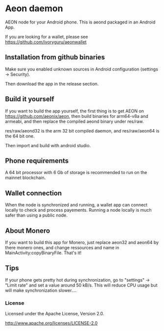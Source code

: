 # Aeon daemon
 
AEON node for your Android phone. This is aeond packaged in an Android App.  

If you are looking for a wallet, please see https://github.com/ivoryguru/aeonwallet

## Installation from github binaries

Make sure you enabled unknown sources in Android configuration (settings -> Security).

Then download the app in the release section. 

## Build it yourself

If you want to build the app yourself, the first thing is to get AEON on https://github.com/aeonix/aeon, then build binaries for arm64-v8a and armeabi, and then replace the compiled aeond binary under res/raw.

res/raw/aeond32 is the arm 32 bit compiled daemon, and res/raw/aeon64 is the 64 bit one.

Then import and build with android studio.  


## Phone requirements
A 64 bit processor with 6 Gb of storage is recommended to run on the mainnet blockchain.  


## Wallet connection
When the node is synchronized and running, a wallet app can connect locally to check and process payements.
Running a node locally is much safer than using a public node.  


## About Monero
If you want to build this app for Monero, just replace aeon32 and aeon64 by there monero ones, and change ressources and name in MainActivity:copyBinaryFile. That's it!  

## Tips
If your phone gets pretty hot during synchronization, go to "settings" -> "Limit rate" and set a value around 50 kB/s. This will reduce CPU usage but will make synchronization slower....  

### License

Licensed under the Apache License, Version 2.0.

http://www.apache.org/licenses/LICENSE-2.0
